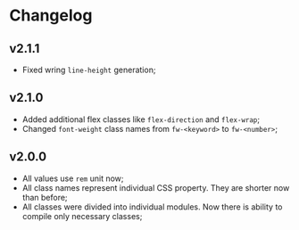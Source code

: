 # Changelog
## v2.1.1
- Fixed wring `line-height` generation;
## v2.1.0
- Added additional flex classes like `flex-direction` and `flex-wrap`;
- Changed `font-weight` class names from `fw-<keyword>` to `fw-<number>`;
## v2.0.0
- All values use `rem` unit now;
- All class names represent individual CSS property. They are shorter now than before;
- All classes were divided into individual modules. Now there is ability to compile only necessary classes;
